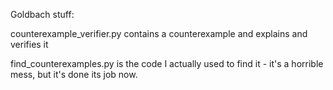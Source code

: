 Goldbach stuff:

counterexample_verifier.py contains a counterexample and explains and verifies it

find_counterexamples.py is the code I actually used to find it - it's a horrible mess, but it's done its job now.

